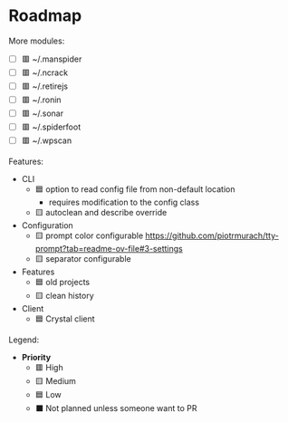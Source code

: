 # Roadmap

More modules:

- [ ] 🟥 ~/.manspider
- [ ] 🟥 ~/.ncrack
- [ ] 🟥 ~/.retirejs
- [ ] 🟥 ~/.ronin
- [ ] 🟥 ~/.sonar
- [ ] 🟥 ~/.spiderfoot
- [ ] 🟥 ~/.wpscan

Features:

- CLI
  - 🟦 option to read config file from non-default location
    - requires modification to the config class
  - 🟨 autoclean and describe override
- Configuration
  - 🟨 prompt color configurable https://github.com/piotrmurach/tty-prompt?tab=readme-ov-file#3-settings
  - 🟨 separator configurable
- Features
  - 🟦 old projects
  - 🟨 clean history
- Client
  - 🟦 Crystal client

Legend:

- **Priority**
  - 🟥 High
  - 🟨 Medium
  - 🟦 Low
  - ⬛ Not planned unless someone want to PR
